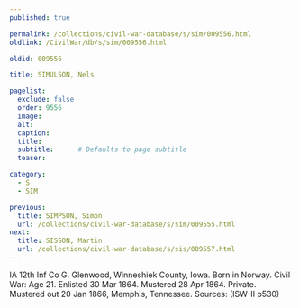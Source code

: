 ```yaml
---
published: true

permalink: /collections/civil-war-database/s/sim/009556.html
oldlink: /CivilWar/db/s/sim/009556.html

oldid: 009556

title: SIMULSON, Nels

pagelist:
  exclude: false
  order: 9556
  image: 
  alt:
  caption:
  title:
  subtitle:      # Defaults to page subtitle
  teaser:

category: 
  - S 
  - SIM

previous:
  title: SIMPSON, Simon
  url: /collections/civil-war-database/s/sim/009555.html  
next:
  title: SISSON, Martin
  url: /collections/civil-war-database/s/sis/009557.html   
---
```

IA 12th Inf Co G. Glenwood, Winneshiek County, Iowa. Born in Norway. Civil War: Age 21. Enlisted 30 Mar 1864. Mustered 28 Apr 1864. Private. Mustered out 20 Jan 1866, Memphis, Tennessee. Sources: (ISW-II p530)